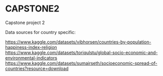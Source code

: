 # CAPSTONE2
Capstone project 2

Data sources for country specific:

https://www.kaggle.com/datasets/vibhorsen/countries-by-population-happiness-index-religion
https://www.kaggle.com/datasets/toriqulstu/global-socio-economic-and-environmental-indicators
https://www.kaggle.com/datasets/sumairseth/socioeconomic-spread-of-countries?resource=download
